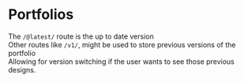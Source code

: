 # Portfolios

The `/@latest/` route is the up to date version  
Other routes like `/v1/`, might be used to store previous versions of the portfolio  
Allowing for version switching if the user wants to see those previous designs.